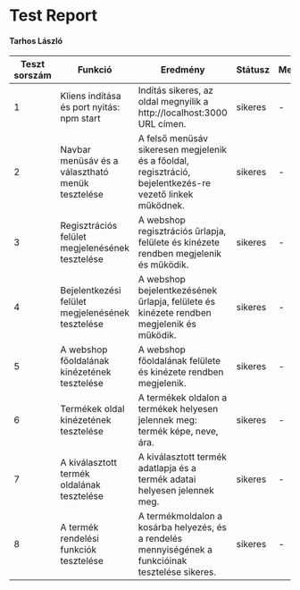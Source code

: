 # Test Report
#### Tarhos László

| Teszt sorszám | Funkció                                           | Eredmény                                                                                                 | Státusz    | Megjegyzés | Tesztelő személy | Dátum       |
|---------------|---------------------------------------------------|----------------------------------------------------------------------------------------------------------|------------| ---------- | ---------------- |-------------|
| 1             | Kliens indítása és port nyitás: npm start         | Indítás sikeres, az oldal megnyílik a http://localhost:3000 URL címen.                                   | sikeres    | -          | Tarhos László    | 2023.04.08. |
| 2             | Navbar menüsáv és a választható menük tesztelése  | A felső menüsáv sikeresen megjelenik és a főoldal, regisztráció, bejelentkezés-re vezető linkek működnek.| sikeres    | -          | Tarhos László    | 2023.04.11. |
| 3             | Regisztrációs felület megjelenésének tesztelése   | A webshop regisztrációs űrlapja, felülete és kinézete rendben megjelenik és működik.                     | sikeres    | -          | Tarhos László    | 2023.04.14. |
| 4             | Bejelentkezési felület megjelenésének tesztelése  | A webshop bejelentkezésének űrlapja, felülete és kinézete rendben megjelenik és működik.                 | sikeres    | -          | Tarhos László    | 2023.04.18. |
| 5             | A webshop főoldalának kinézetének tesztelése      | A webshop főoldalának felülete és kinézete rendben megjelenik.                                           | sikeres    | -          | Tarhos László    | 2023.04.22. |
| 6             | Termékek oldal kinézetének tesztelése             | A termékek oldalon a termékek helyesen jelennek meg: termék képe, neve, ára.                             | sikeres    | -          | Tarhos László    | 2023.04.28. |
| 7             | A kiválasztott termék oldalának tesztelése        | A kiválasztott termék adatlapja és a termék adatai helyesen jelennek meg.                                | sikeres    | -          | Tarhos László    | 2023.06.25. |
| 8             | A termék rendelési funkciók tesztelése            | A termékmoldalon a kosárba helyezés, és a rendelés mennyiségének a funkcióinak tesztelése sikeres.       | sikeres    | -          | Tarhos László    | 2023.06.26. |